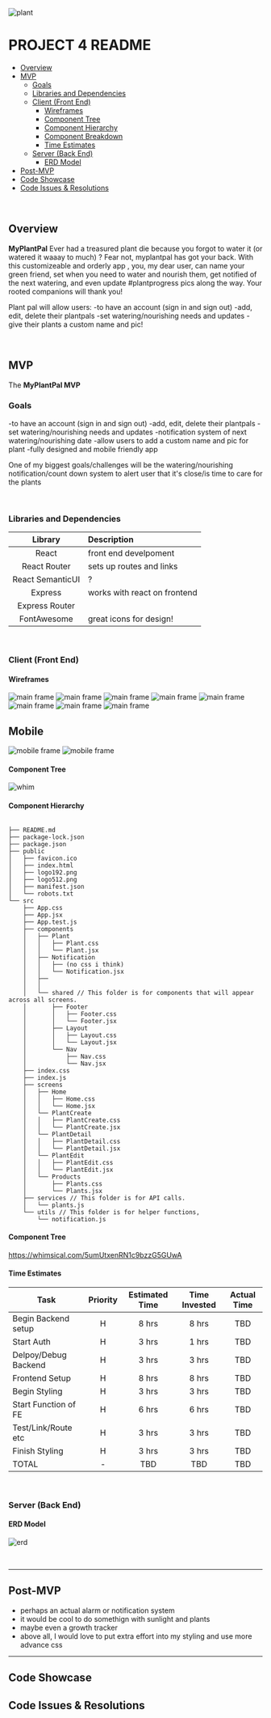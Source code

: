 ![plant](https://live.staticflickr.com/65535/50884741626_d58b4c2e99.jpg)
# PROJECT 4 README <!-- omit in toc -->


- [Overview](#overview)
- [MVP](#mvp)
  - [Goals](#goals)
  - [Libraries and Dependencies](#libraries-and-dependencies)
  - [Client (Front End)](#client-front-end)
    - [Wireframes](#wireframes)
    - [Component Tree](#component-tree)
    - [Component Hierarchy](#component-hierarchy)
    - [Component Breakdown](#component-breakdown)
    - [Time Estimates](#time-estimates)
  - [Server (Back End)](#server-back-end)
    - [ERD Model](#erd-model)
- [Post-MVP](#post-mvp)
- [Code Showcase](#code-showcase)
- [Code Issues & Resolutions](#code-issues--resolutions)

<br>

## Overview

**MyPlantPal** 
Ever had a treasured plant die because you forgot to water it (or watered it waaay to much) ? Fear not, myplantpal has got your back. With this customizeable and orderly app , you, my dear user, can name your green friend, set when you need to water and nourish them, get notified of the next watering,  and even update #plantprogress pics along the way. Your rooted companions will thank you!

Plant pal will allow users: 
-to have an account (sign in and sign out)
-add, edit, delete their plantpals
-set watering/nourishing needs and updates
-give their plants a custom name and pic! 



<br>

## MVP


The **MyPlantPal MVP** 

### Goals
-to have an account (sign in and sign out)
-add, edit, delete their plantpals
-set watering/nourishing needs and updates 
-notification system of next watering/nourishing date
-allow users to add  a custom name and pic for plant
-fully designed and mobile friendly app

One of my biggest goals/challenges will be the watering/nourishing notification/count down system to alert user that it's close/is time to care for the plants


<br>


### Libraries and Dependencies



|     Library      | Description                                |
| :--------------: | :----------------------------------------- |
|      React       | front end develpoment |
|   React Router   | sets up routes and links |
| React SemanticUI | ? 
|     Express      | works with react on frontend
|  Express Router  | 
|    FontAwesome   |  great icons for design!


<br>

### Client (Front End)

#### Wireframes

![main frame](https://live.staticflickr.com/65535/50884754047_77c23629ea.jpg)
![main frame](https://live.staticflickr.com/65535/50883930768_8926e13b06.jpg)
![main frame](https://live.staticflickr.com/65535/50884754012_d03072b0f2.jpg)
![main frame](https://live.staticflickr.com/65535/50883930743_7ebb174af0.jpg)
![main frame](https://live.staticflickr.com/65535/50884650576_77175144c1.jpg)
![main frame](https://live.staticflickr.com/65535/50883930633_2e11e9b2bb.jpg)
![main frame](https://live.staticflickr.com/65535/50883930603_bbd0a521c3.jpg)
![main frame](https://live.staticflickr.com/65535/50884650461_56d424ee45.jpg)

## Mobile
![mobile frame](https://live.staticflickr.com/65535/50884689667_668d6892f5.jpg)
![mobile frame](https://live.staticflickr.com/65535/50884689632_8e66a27973.jpg)

#### Component Tree

![whim](https://live.staticflickr.com/65535/50884686991_73a216734c.jpg)

#### Component Hierarchy


``` structure

├── README.md
├── package-lock.json
├── package.json
├── public
│   ├── favicon.ico
│   ├── index.html
│   ├── logo192.png
│   ├── logo512.png
│   ├── manifest.json
│   └── robots.txt
└── src
    ├── App.css
    ├── App.jsx 
    ├── App.test.js
    ├── components 
    │   ├── Plant 
    │   │   ├── Plant.css
    │   │   └── Plant.jsx
    │   ├── Notification
    │   │   ├── (no css i think)
    │   │   └── Notification.jsx
    │   ├── 
    │   │   
    │   └── shared // This folder is for components that will appear across all screens.
    │       ├── Footer
    │       │   ├── Footer.css
    │       │   └── Footer.jsx
    │       ├── Layout
    │       │   ├── Layout.css
    │       │   └── Layout.jsx
    │       └── Nav
    │           ├── Nav.css
    │           └── Nav.jsx
    ├── index.css
    ├── index.js
    ├── screens 
    │   ├── Home
    │   │   ├── Home.css
    │   │   └── Home.jsx
    │   └── PlantCreate
    │   │   ├── PlantCreate.css
    │   │   └── PlantCreate.jsx
    │   └── PlantDetail
    │   │   ├── PlantDetail.css
    │   │   └── PlantDetail.jsx
    │   └── PlantEdit
    │   │   ├── PlantEdit.css
    │   │   └── PlantEdit.jsx
    │   └── Products
    │       ├── Plants.css
    │       └── Plants.jsx
    ├── services // This folder is for API calls.
    │   └── plants.js
    └── utils // This folder is for helper functions, 
        └── notification.js

```

#### Component Tree


https://whimsical.com/5umUtxenRN1c9bzzG5GUwA


#### Time Estimates



| Task                | Priority | Estimated Time | Time Invested | Actual Time |
| ------------------- | :------: | :------------: | :-----------: | :---------: |
| Begin Backend setup |    H     |     8 hrs      |     8 hrs     |     TBD     |
| Start Auth          |    H     |     3 hrs      |     1 hrs     |     TBD     |
| Delpoy/Debug Backend|    H     |     3 hrs      |     3 hrs     |     TBD     |
| Frontend Setup      |    H     |     8 hrs      |     8 hrs     |     TBD     |
| Begin Styling       |    H     |     3 hrs      |     3 hrs     |     TBD     |
| Start Function of FE|    H     |     6 hrs      |     6 hrs     |     TBD     |
| Test/Link/Route etc |    H     |     3 hrs      |     3 hrs     |     TBD     |
| Finish Styling      |    H     |     3 hrs      |     3 hrs     |     TBD     |
| TOTAL               |    -     |     TBD        |    TBD        |     TBD     |



<br>

### Server (Back End)

#### ERD Model

![erd](https://live.staticflickr.com/65535/50884078283_5d82b5cd81_n.jpg)

<br>

***

## Post-MVP

- perhaps an actual alarm or notification system
- it would be cool to do somethign with sunlight and plants
- maybe even a growth tracker
- above all, I would love to put extra effort into my styling and use more advance css 

***

## Code Showcase



## Code Issues & Resolutions

